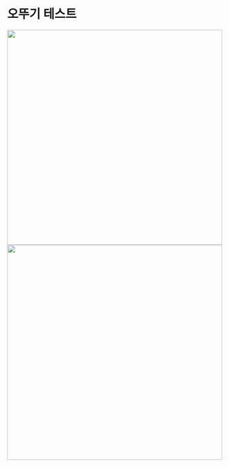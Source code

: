 # 오뚜기 테스트
<html>
<body>
  <img src="https://github.com/5ttogi/5ttogi.github.io/blob/main/11%EC%9B%94_%EA%B0%80%EC%9D%84_%EC%82%AC%EA%B0%81%ED%98%95.jpg", width=500>
  <img src="https://github.com/5ttogi/5ttogi.github.io/blob/main/11%EC%9B%94_%EB%8B%AC%EB%A0%A5_%EC%84%B8%EB%A1%9C%ED%98%95.jpg", width=500>
  <object data="https://github.com/5ttogi/5ttogi.github.io/blob/main/R%26D%20ISSUE%20BREIF%2022%ED%98%B8.pdf">
  </object>
  </body>
</html>
